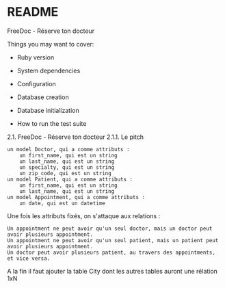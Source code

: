 # README

FreeDoc - Réserve ton docteur 


Things you may want to cover:

* Ruby version

* System dependencies

* Configuration

* Database creation

* Database initialization

* How to run the test suite


2.1. FreeDoc - Réserve ton docteur
2.1.1. Le pitch



    un model Doctor, qui a comme attributs :
        un first_name, qui est un string
        un last_name, qui est un string
        un specialty, qui est un string
        un zip_code, qui est un string
    un model Patient, qui a comme attributs :
        un first_name, qui est un string
        un last_name, qui est un string
    un model Appointment, qui a comme attributs :
        un date, qui est un datetime

Une fois les attributs fixés, on s'attaque aux relations :

    Un appointment ne peut avoir qu'un seul doctor, mais un doctor peut avoir plusieurs appointment.
    Un appointment ne peut avoir qu'un seul patient, mais un patient peut avoir plusieurs appointment.
    Un doctor peut avoir plusieurs patient, au travers des appointments, et vice versa.
    
A la fin il faut ajouter la table City dont les autres tables auront une rélation 1xN
